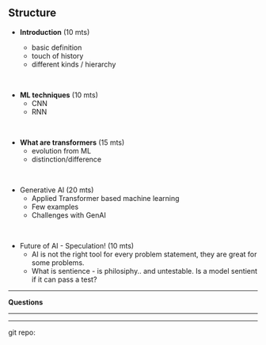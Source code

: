 ## Structure 

* __Introduction__    (10 mts)

  - basic definition 
  - touch of history
  - different kinds / hierarchy 
 <br>        

* __ML techniques__ (10 mts)
  - CNN
  - RNN 
<br>        

* __What are transformers__  (15 mts)
  - evolution from ML 
  - distinction/difference 
<br>        

* Generative AI   (20 mts)
  - Applied Transformer based machine learning
  - Few examples 
  - Challenges with GenAI 
<br>        

* Future of AI - Speculation! (10 mts)
     - AI is not the right tool for every problem statement, they are great for some problems. 
    - What is sentience - is philosiphy.. and untestable. Is a model sentient if it can pass a test? 
        
<hr>

__Questions__ 

<hr> <hr>

git repo: 





